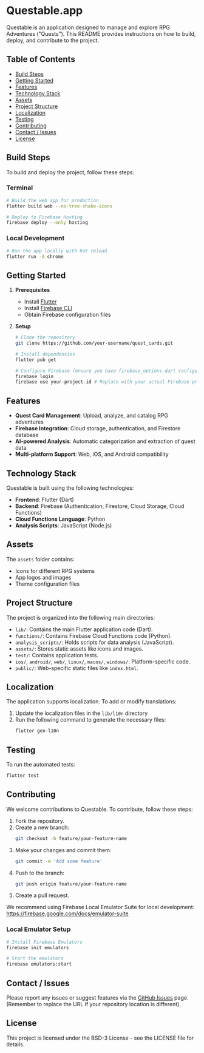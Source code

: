 # Questable.app

Questable is an application designed to manage and explore RPG Adventures ("Quests"). This README provides instructions on how to build, deploy, and contribute to the project.

## Table of Contents

- [Build Steps](#build-steps)
- [Getting Started](#getting-started)
- [Features](#features)
- [Technology Stack](#technology-stack)
- [Assets](#assets)
- [Project Structure](#project-structure)
- [Localization](#localization)
- [Testing](#testing)
- [Contributing](#contributing)
- [Contact / Issues](#contact--issues)
- [License](#license)

## Build Steps

To build and deploy the project, follow these steps:

### Terminal

```sh
# Build the web app for production
flutter build web --no-tree-shake-icons

# Deploy to Firebase Hosting
firebase deploy --only hosting
```

### Local Development

```sh
# Run the app locally with hot reload
flutter run -d chrome
```

## Getting Started

1. **Prerequisites**
   - Install [Flutter](https://flutter.dev/docs/get-started/install)
   - Install [Firebase CLI](https://firebase.google.com/docs/cli)
   - Obtain Firebase configuration files

2. **Setup**
   ```sh
   # Clone the repository
   git clone https://github.com/your-username/quest_cards.git
   
   # Install dependencies
   flutter pub get
   
   # Configure Firebase (ensure you have firebase_options.dart configured)
   firebase login
   firebase use your-project-id # Replace with your actual Firebase project ID
   ```

## Features

- **Quest Card Management**: Upload, analyze, and catalog RPG adventures
- **Firebase Integration**: Cloud storage, authentication, and Firestore database
- **AI-powered Analysis**: Automatic categorization and extraction of quest data
- **Multi-platform Support**: Web, iOS, and Android compatibility

## Technology Stack

Questable is built using the following technologies:

- **Frontend**: Flutter (Dart)
- **Backend**: Firebase (Authentication, Firestore, Cloud Storage, Cloud Functions)
- **Cloud Functions Language**: Python
- **Analysis Scripts**: JavaScript (Node.js)

## Assets

The `assets` folder contains:
- Icons for different RPG systems
- App logos and images
- Theme configuration files

## Project Structure

The project is organized into the following main directories:

- `lib/`: Contains the main Flutter application code (Dart).
- `functions/`: Contains Firebase Cloud Functions code (Python).
- `analysis_scripts/`: Holds scripts for data analysis (JavaScript).
- `assets/`: Stores static assets like icons and images.
- `test/`: Contains application tests.
- `ios/`, `android/`, `web/`, `linux/`, `macos/`, `windows/`: Platform-specific code.
- `public/`: Web-specific static files like `index.html`.

## Localization

The application supports localization. To add or modify translations:

1. Update the localization files in the `lib/l10n` directory
2. Run the following command to generate the necessary files:
   ```sh
   flutter gen-l10n
   ```

## Testing

To run the automated tests:

```sh
flutter test
```

## Contributing

We welcome contributions to Questable. To contribute, follow these steps:

1. Fork the repository.
2. Create a new branch:
   ```sh
   git checkout -b feature/your-feature-name
   ```
3. Make your changes and commit them:
   ```sh
   git commit -m 'Add some feature'
   ```
4. Push to the branch:
   ```sh
   git push origin feature/your-feature-name
   ```
5. Create a pull request.

We recommend using Firebase Local Emulator Suite for local development:
https://firebase.google.com/docs/emulator-suite

### Local Emulator Setup

```sh
# Install Firebase Emulators
firebase init emulators

# Start the emulators
firebase emulators:start
```

## Contact / Issues

Please report any issues or suggest features via the [GitHub Issues](https://github.com/cephyn/quest_cards/issues) page. (Remember to replace the URL if your repository location is different).

## License

This project is licensed under the BSD-3 License - see the LICENSE file for details.